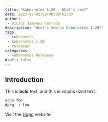 ```yaml
---
title: "Kubernetes 1.28 - What's new?"
date: 2023-08-01T08:00:00+02:00
author:
 - Víctor Jiménez Cerrada
description: "What's new in Kubernetes 1.28?"
tags:
 - kubernetes
 - kubernetes 1.28
 - releases
categories:
 - Kubernetes Releases
draft: false
---
```

## Introduction

This is **bold** text, and this is *emphasized* text.

```bash {linenos=table}
echo foo
dpkg -i foo
```


Visit the [Hugo](https://gohugo.io) website!
